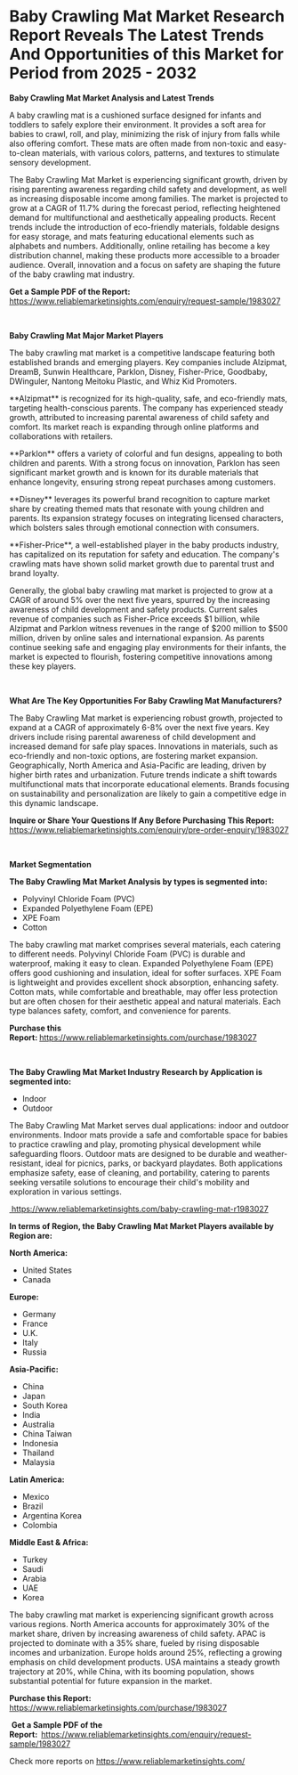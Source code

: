 <p><h1>Baby Crawling Mat Market Research Report Reveals The Latest Trends And Opportunities of this Market for Period from 2025 - 2032</h1></p><p><strong>Baby Crawling Mat Market Analysis and Latest Trends</strong></p>
<p><p>A baby crawling mat is a cushioned surface designed for infants and toddlers to safely explore their environment. It provides a soft area for babies to crawl, roll, and play, minimizing the risk of injury from falls while also offering comfort. These mats are often made from non-toxic and easy-to-clean materials, with various colors, patterns, and textures to stimulate sensory development.</p><p>The Baby Crawling Mat Market is experiencing significant growth, driven by rising parenting awareness regarding child safety and development, as well as increasing disposable income among families. The market is projected to grow at a CAGR of 11.7% during the forecast period, reflecting heightened demand for multifunctional and aesthetically appealing products. Recent trends include the introduction of eco-friendly materials, foldable designs for easy storage, and mats featuring educational elements such as alphabets and numbers. Additionally, online retailing has become a key distribution channel, making these products more accessible to a broader audience. Overall, innovation and a focus on safety are shaping the future of the baby crawling mat industry.</p></p>
<p><strong>Get a Sample PDF of the Report:&nbsp;</strong> <a href="https://www.reliablemarketinsights.com/enquiry/request-sample/1983027?utm_campaign=2261&utm_medium=2&utm_source=Github&utm_content=ia&utm_term=10022025&utm_id=baby-crawling-mat">https://www.reliablemarketinsights.com/enquiry/request-sample/1983027</a></p>
<p>&nbsp;</p>
<p><strong>Baby Crawling Mat Major Market Players</strong></p>
<p><p>The baby crawling mat market is a competitive landscape featuring both established brands and emerging players. Key companies include Alzipmat, DreamB, Sunwin Healthcare, Parklon, Disney, Fisher-Price, Goodbaby, DWinguler, Nantong Meitoku Plastic, and Whiz Kid Promoters.</p><p>**Alzipmat** is recognized for its high-quality, safe, and eco-friendly mats, targeting health-conscious parents. The company has experienced steady growth, attributed to increasing parental awareness of child safety and comfort. Its market reach is expanding through online platforms and collaborations with retailers.</p><p>**Parklon** offers a variety of colorful and fun designs, appealing to both children and parents. With a strong focus on innovation, Parklon has seen significant market growth and is known for its durable materials that enhance longevity, ensuring strong repeat purchases among customers.</p><p>**Disney** leverages its powerful brand recognition to capture market share by creating themed mats that resonate with young children and parents. Its expansion strategy focuses on integrating licensed characters, which bolsters sales through emotional connection with consumers.</p><p>**Fisher-Price**, a well-established player in the baby products industry, has capitalized on its reputation for safety and education. The company's crawling mats have shown solid market growth due to parental trust and brand loyalty.</p><p>Generally, the global baby crawling mat market is projected to grow at a CAGR of around 5% over the next five years, spurred by the increasing awareness of child development and safety products. Current sales revenue of companies such as Fisher-Price exceeds $1 billion, while Alzipmat and Parklon witness revenues in the range of $200 million to $500 million, driven by online sales and international expansion. As parents continue seeking safe and engaging play environments for their infants, the market is expected to flourish, fostering competitive innovations among these key players.</p></p>
<p>&nbsp;</p>
<p><strong>What Are The Key Opportunities For Baby Crawling Mat Manufacturers?</strong></p>
<p><p>The Baby Crawling Mat market is experiencing robust growth, projected to expand at a CAGR of approximately 6-8% over the next five years. Key drivers include rising parental awareness of child development and increased demand for safe play spaces. Innovations in materials, such as eco-friendly and non-toxic options, are fostering market expansion. Geographically, North America and Asia-Pacific are leading, driven by higher birth rates and urbanization. Future trends indicate a shift towards multifunctional mats that incorporate educational elements. Brands focusing on sustainability and personalization are likely to gain a competitive edge in this dynamic landscape.</p></p>
<p><strong>Inquire or Share Your Questions If Any Before Purchasing This Report:</strong> <a href="https://www.reliablemarketinsights.com/enquiry/pre-order-enquiry/1983027?utm_campaign=2261&utm_medium=2&utm_source=Github&utm_content=ia&utm_term=10022025&utm_id=baby-crawling-mat">https://www.reliablemarketinsights.com/enquiry/pre-order-enquiry/1983027</a></p>
<p>&nbsp;</p>
<p><strong>Market Segmentation</strong></p>
<p><strong>The Baby Crawling Mat Market Analysis by types is segmented into:</strong></p>
<p><ul><li>Polyvinyl Chloride Foam (PVC)</li><li>Expanded Polyethylene Foam (EPE)</li><li>XPE Foam</li><li>Cotton</li></ul></p>
<p><p>The baby crawling mat market comprises several materials, each catering to different needs. Polyvinyl Chloride Foam (PVC) is durable and waterproof, making it easy to clean. Expanded Polyethylene Foam (EPE) offers good cushioning and insulation, ideal for softer surfaces. XPE Foam is lightweight and provides excellent shock absorption, enhancing safety. Cotton mats, while comfortable and breathable, may offer less protection but are often chosen for their aesthetic appeal and natural materials. Each type balances safety, comfort, and convenience for parents.</p></p>
<p><strong>Purchase this Report:&nbsp;</strong><a href="https://www.reliablemarketinsights.com/purchase/1983027?utm_campaign=2261&utm_medium=2&utm_source=Github&utm_content=ia&utm_term=10022025&utm_id=baby-crawling-mat">https://www.reliablemarketinsights.com/purchase/1983027</a></p>
<p>&nbsp;</p>
<p><strong>The Baby Crawling Mat Market Industry Research by Application is segmented into:</strong></p>
<p><ul><li>Indoor</li><li>Outdoor</li></ul></p>
<p><p>The Baby Crawling Mat Market serves dual applications: indoor and outdoor environments. Indoor mats provide a safe and comfortable space for babies to practice crawling and play, promoting physical development while safeguarding floors. Outdoor mats are designed to be durable and weather-resistant, ideal for picnics, parks, or backyard playdates. Both applications emphasize safety, ease of cleaning, and portability, catering to parents seeking versatile solutions to encourage their child's mobility and exploration in various settings.</p></p>
<p><a href="https://www.reliablemarketinsights.com/baby-crawling-mat-r1983027?utm_campaign=2261&utm_medium=2&utm_source=Github&utm_content=ia&utm_term=10022025&utm_id=baby-crawling-mat">&nbsp;https://www.reliablemarketinsights.com/baby-crawling-mat-r1983027</a></p>
<p><strong>In terms of Region, the Baby Crawling Mat Market Players available by Region are:</strong></p>
<p>
    <p> <strong> North America: </strong>
        <ul>
            <li>United States</li>
            <li>Canada</li>
        </ul>
        </p> 
    <p> <strong> Europe: </strong>
        <ul>
            <li>Germany</li>
            <li>France</li>
            <li>U.K.</li>
            <li>Italy</li>
            <li>Russia</li>
        </ul>
        </p> 
    <p> <strong> Asia-Pacific: </strong>
        <ul>
            <li>China</li>
            <li>Japan</li>
            <li>South Korea</li>
            <li>India</li>
            <li>Australia</li>
            <li>China Taiwan</li>
            <li>Indonesia</li>
            <li>Thailand</li>
            <li>Malaysia</li>
        </ul>
        </p> 
    <p> <strong> Latin America: </strong>
        <ul>
            <li>Mexico</li>
            <li>Brazil</li>
            <li>Argentina Korea</li>
            <li>Colombia</li>
        </ul>
        </p> 
    <p> <strong> Middle East & Africa: </strong>
        <ul>
            <li>Turkey</li>
            <li>Saudi</li>
            <li>Arabia</li>
            <li>UAE</li>
            <li>Korea</li>
        </ul>
    </p>
    </p>
<p><p>The baby crawling mat market is experiencing significant growth across various regions. North America accounts for approximately 30% of the market share, driven by increasing awareness of child safety. APAC is projected to dominate with a 35% share, fueled by rising disposable incomes and urbanization. Europe holds around 25%, reflecting a growing emphasis on child development products. USA maintains a steady growth trajectory at 20%, while China, with its booming population, shows substantial potential for future expansion in the market.</p></p>
<p><strong>Purchase this Report: </strong><a href="https://www.reliablemarketinsights.com/purchase/1983027?utm_campaign=2261&utm_medium=2&utm_source=Github&utm_content=ia&utm_term=10022025&utm_id=baby-crawling-mat">https://www.reliablemarketinsights.com/purchase/1983027</a></p>
<p>&nbsp;<strong>Get a Sample PDF of the Report:&nbsp;&nbsp;</strong><a href="https://www.reliablemarketinsights.com/enquiry/request-sample/1983027?utm_campaign=2261&utm_medium=2&utm_source=Github&utm_content=ia&utm_term=10022025&utm_id=baby-crawling-mat">https://www.reliablemarketinsights.com/enquiry/request-sample/1983027</a></p>
<p><strong></strong></p>
<p>Check more reports on <a href="https://www.reliablemarketinsights.com/?utm_campaign=2261&utm_medium=2&utm_source=Github&utm_content=ia&utm_term=10022025&utm_id=baby-crawling-mat">https://www.reliablemarketinsights.com/</a></p>
